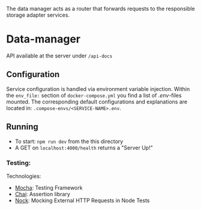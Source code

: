 The data manager acts as a router that forwards requests to the responsible storage adapter services.

# Data-manager

API available at the server under `/api-docs`

## Configuration
Service configuration is handled via environment variable injection. Within the `env_file:` section of `docker-compose.yml` you find a list of _.env_-files mounted. The corresponding default configurations and explanations are located in: `.compose-envs/<SERVICE-NAME>.env`.

## Running

- To start: `npm run dev` from the this directory
- A GET on `localhost:4000/health` returns a "Server Up!"


### Testing:
Technologies:
- [Mocha](https://mochajs.org/): Testing Framework
- [Chai](https://www.chaijs.com/): Assertion library
- [Nock](https://github.com/nock/nock): Mocking External HTTP Requests in Node Tests
